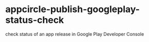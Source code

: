 # appcircle-publish-googleplay-status-check
check status of an app release in Google Play Developer Console
